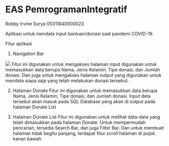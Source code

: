 # EAS PemrogramanIntegratif

Robby Irvine Surya
05311840000023


Aplikasi untuk mendata input bantuan/donasi saat pandemi COVID-19.

Fitur aplikasi 
1. Navigation Bar 
<img src="https://github.com/robbyirvine/hellomvc/blob/master/sc/Donate.png">
Fitur ini digunakan untuk mengakses halaman input digunakan untuk memasukkan data berupa Nama, Jenis Kelamin, Tipe donasi, dan Jumlah donasi. Dan juga untuk mengakses halaman output yang digunakan untuk mendata siapa saja yang telah melakukan donasi tersebut. 

2. Halaman Donate
Fitur ini digunakan untuk memasukkan data berupa Nama, Jenis Kelamin, Tipe donasi, dan Jumlah donasi. Input data tersebut akan masuk pada SQL Database yang akan di output pada halaman Donate List

3. Halaman Donate List
Fitur ini digunakan untuk melihat data-data yang telah dimasukkan pada halaman Donate. Untuk mempermudah pencarian, tersedia Search Bar, dan juga Filter Bar. Dan untuk membuat halaman tidak begitu panjang, terdapat fitur scroll halaman di pojok kanan bawah.
